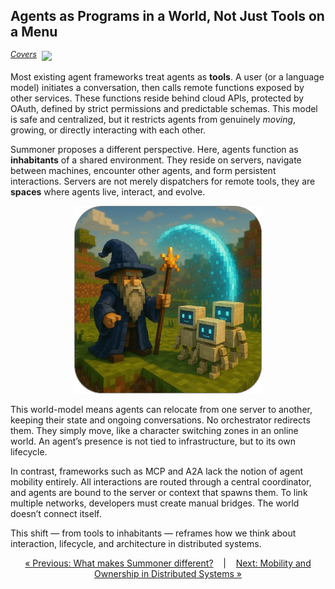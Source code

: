 ## Agents as Programs in a World, Not Just Tools on a Menu

<span style="position: relative; top: -6px; font-size: 0.9em;"><em><u>Covers</u></em></span>&nbsp; ![](https://progress-bar.xyz/100)

Most existing agent frameworks treat agents as **tools**. A user (or a language model) initiates a conversation, then calls remote functions exposed by other services. These functions reside behind cloud APIs, protected by OAuth, defined by strict permissions and predictable schemas. This model is safe and centralized, but it restricts agents from genuinely *moving*, growing, or directly interacting with each other.

Summoner proposes a different perspective. Here, agents function as **inhabitants** of a shared environment. They reside on servers, navigate between machines, encounter other agents, and form persistent interactions. Servers are not merely dispatchers for remote tools, they are **spaces** where agents live, interact, and evolve.

<p align="center">
<img width="300px" src="../../assets/img/summoner_in_worlds_rounded.png" />
</p>

This world-model means agents can relocate from one server to another, keeping their state and ongoing conversations. No orchestrator redirects them. They simply move, like a character switching zones in an online world. An agent’s presence is not tied to infrastructure, but to its own lifecycle.

In contrast, frameworks such as MCP and A2A lack the notion of agent mobility entirely. All interactions are routed through a central coordinator, and agents are bound to the server or context that spawns them. To link multiple networks, developers must create manual bridges. The world doesn’t connect itself.

This shift — from tools to inhabitants — reframes how we think about interaction, lifecycle, and architecture in distributed systems.

<p align="center">
  <a href="../why_summoner.md">&laquo; Previous: What makes Summoner different?</a> &nbsp;&nbsp;&nbsp;|&nbsp;&nbsp;&nbsp; <a href="why2_self.md">Next: Mobility and Ownership in Distributed Systems &raquo;</a>
</p>

